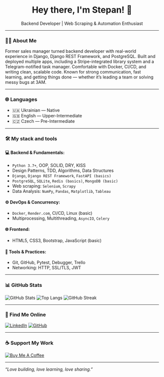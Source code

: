 <h1 align="center">Hey there, I'm Stepan! 👋</h1>
<p align="center">Backend Developer | Web Scraping & Automation Enthusiast</p>

---

### 🧑‍💻 About Me

Former sales manager turned backend developer with real-world experience in Django, Django REST Framework, and PostgreSQL. Built and deployed multiple apps, including a Stripe-integrated library system and a Telegram-notified task manager. Comfortable with Docker, CI/CD, and writing clean, scalable code. Known for strong communication, fast learning, and getting things done — whether it’s leading a team or solving messy bugs at 3AM.

---

### 🌐 Languages

- 🇺🇦 Ukrainian — Native  
- 🇬🇧 English — Upper-Intermediate  
- 🇨🇿 Czech — Pre-Intermediate

---

### 🛠️ My stack and tools

#### 💻 Backend & Fundamentals:
- `Python 3.7+`, OOP, SOLID, DRY, KISS
- Design Patterns, TDD, Algorithms, Data Structures
- `Django`, `Django REST Framework`, `FastAPI (basics)`
- `PostgreSQL`, `SQLite`, `Redis (basics)`, `MongoDB (basic)`
- Web scraping: `Selenium`, `Scrapy`
- Data Analysis: `NumPy`, `Pandas`, `Matplotlib`, `Tableau`

#### ⚙️ DevOps & Concurrency:
- `Docker`, `Render.com`, CI/CD, Linux (basic)
- Multiprocessing, Multithreading, `AsyncIO`, `Celery`

#### 🌐 Frontend:
- HTML5, CSS3, Bootstrap, JavaScript (basic)

#### 🔧 Tools & Practices:
- Git, GitHub, Pytest, Debugger, Trello
- Networking: HTTP, SSL/TLS, JWT

---

### 📊 GitHub Stats

![GitHub Stats](https://github-readme-stats.vercel.app/api?username=OleksiukStepan&show_icons=true&theme=radical)
![Top Langs](https://github-readme-stats.vercel.app/api/top-langs/?username=OleksiukStepan&layout=compact&theme=radical)
![GitHub Streak](https://github-readme-streak-stats.herokuapp.com/?user=OleksiukStepan&theme=radical)

---

### 🔗 Find Me Online

[![LinkedIn](https://img.shields.io/badge/LinkedIn-blue?style=for-the-badge&logo=linkedin&logoColor=white)](https://www.linkedin.com/in/stepan-oleksiuk-0a32252b4/)
[![GitHub](https://img.shields.io/badge/GitHub-100000?style=for-the-badge&logo=github&logoColor=white)](https://github.com/OleksiukStepan)

---

### ☕ Support My Work

[![Buy Me A Coffee](https://img.shields.io/badge/Buy%20me%20a%20coffee-FFDD00?style=for-the-badge&logo=buy-me-a-coffee&logoColor=black)](https://www.buymeacoffee.com/YourLink)

---

_“Love building, love learning, love sharing.”_



<!--
**OleksiukStepan/OleksiukStepan** is a ✨ _special_ ✨ repository because its `README.md` (this file) appears on your GitHub profile.

Here are some ideas to get you started:

- 🔭 I’m currently working on ...
- 🌱 I’m currently learning ...
- 👯 I’m looking to collaborate on ...
- 🤔 I’m looking for help with ...
- 💬 Ask me about ...
- 📫 How to reach me: ...
- 😄 Pronouns: ...
- ⚡ Fun fact: ...
-->
